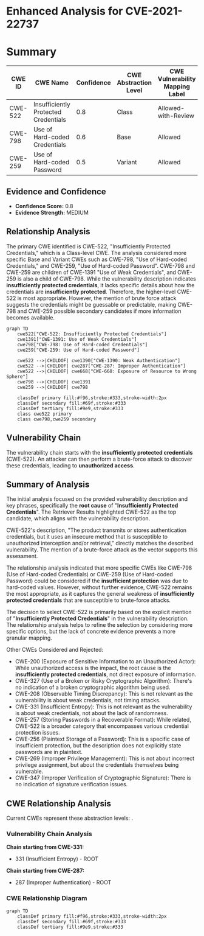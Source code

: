 # Enhanced Analysis for CVE-2021-22737

# Summary
| CWE ID | CWE Name | Confidence | CWE Abstraction Level | CWE Vulnerability Mapping Label | CWE-Vulnerability Mapping Notes |
|---|---|---|---|---|---|
| CWE-522 | Insufficiently Protected Credentials | 0.8 | Class | Allowed-with-Review | Primary CWE |
| CWE-798 | Use of Hard-coded Credentials | 0.6 | Base | Allowed | Secondary Candidate |
| CWE-259 | Use of Hard-coded Password | 0.5 | Variant | Allowed | Secondary Candidate |

## Evidence and Confidence

*   **Confidence Score:** 0.8
*   **Evidence Strength:** MEDIUM

## Relationship Analysis
The primary CWE identified is CWE-522, "Insufficiently Protected Credentials," which is a Class-level CWE. The analysis considered more specific Base and Variant CWEs such as CWE-798, "Use of Hard-coded Credentials," and CWE-259, "Use of Hard-coded Password". CWE-798 and CWE-259 are children of CWE-1391 "Use of Weak Credentials", and CWE-259 is also a child of CWE-798. While the vulnerability description indicates **insufficiently protected credentials**, it lacks specific details about how the credentials are **insufficiently protected**. Therefore, the higher-level CWE-522 is most appropriate. However, the mention of brute force attack suggests the credentials might be guessable or predictable, making CWE-798 and CWE-259 possible secondary candidates if more information becomes available.

```mermaid
graph TD
    cwe522["CWE-522: Insufficiently Protected Credentials"]
    cwe1391["CWE-1391: Use of Weak Credentials"]
    cwe798["CWE-798: Use of Hard-coded Credentials"]
    cwe259["CWE-259: Use of Hard-coded Password"]
    
    cwe522 -->|CHILDOF| cwe1390["CWE-1390: Weak Authentication"]
    cwe522 -->|CHILDOF| cwe287["CWE-287: Improper Authentication"]
    cwe522 -->|CHILDOF| cwe668["CWE-668: Exposure of Resource to Wrong Sphere"]
    cwe798 -->|CHILDOF| cwe1391
    cwe259 -->|CHILDOF| cwe798

    classDef primary fill:#f96,stroke:#333,stroke-width:2px
    classDef secondary fill:#69f,stroke:#333
    classDef tertiary fill:#9e9,stroke:#333
    class cwe522 primary
    class cwe798,cwe259 secondary
```

## Vulnerability Chain
The vulnerability chain starts with the **insufficiently protected credentials** (CWE-522). An attacker can then perform a brute-force attack to discover these credentials, leading to **unauthorized access**.

## Summary of Analysis
The initial analysis focused on the provided vulnerability description and key phrases, specifically the **root cause** of "**Insufficiently Protected Credentials**". The Retriever Results highlighted CWE-522 as the top candidate, which aligns with the vulnerability description.

CWE-522's description, "The product transmits or stores authentication credentials, but it uses an insecure method that is susceptible to unauthorized interception and/or retrieval," directly matches the described vulnerability. The mention of a brute-force attack as the vector supports this assessment.

The relationship analysis indicated that more specific CWEs like CWE-798 (Use of Hard-coded Credentials) or CWE-259 (Use of Hard-coded Password) could be considered if the **insufficient protection** was due to hard-coded values. However, without further evidence, CWE-522 remains the most appropriate, as it captures the general weakness of **insufficiently protected credentials** that are susceptible to brute-force attacks.

The decision to select CWE-522 is primarily based on the explicit mention of "**Insufficiently Protected Credentials**" in the vulnerability description. The relationship analysis helps to refine the selection by considering more specific options, but the lack of concrete evidence prevents a more granular mapping.

Other CWEs Considered and Rejected:

*   CWE-200 (Exposure of Sensitive Information to an Unauthorized Actor): While unauthorized access is the impact, the root cause is the **insufficiently protected credentials**, not direct exposure of information.
*   CWE-327 (Use of a Broken or Risky Cryptographic Algorithm): There's no indication of a broken cryptographic algorithm being used.
*   CWE-208 (Observable Timing Discrepancy): This is not relevant as the vulnerability is about weak credentials, not timing attacks.
*   CWE-331 (Insufficient Entropy): This is not relevant as the vulnerability is about weak credentials, not about the lack of randomness.
*   CWE-257 (Storing Passwords in a Recoverable Format): While related, CWE-522 is a broader category that encompasses various credential protection issues.
*   CWE-256 (Plaintext Storage of a Password): This is a specific case of insufficient protection, but the description does not explicitly state passwords are in plaintext.
*   CWE-269 (Improper Privilege Management): This is not about incorrect privilege assignment, but about the credentials themselves being vulnerable.
*   CWE-347 (Improper Verification of Cryptographic Signature): There is no indication of signature verification issues.


## CWE Relationship Analysis

Current CWEs represent these abstraction levels: .


### Vulnerability Chain Analysis

**Chain starting from CWE-331:**
- 331 (Insufficient Entropy) - ROOT


**Chain starting from CWE-287:**
- 287 (Improper Authentication) - ROOT



### CWE Relationship Diagram

```mermaid
graph TD
    classDef primary fill:#f96,stroke:#333,stroke-width:2px
    classDef secondary fill:#69f,stroke:#333
    classDef tertiary fill:#9e9,stroke:#333
```